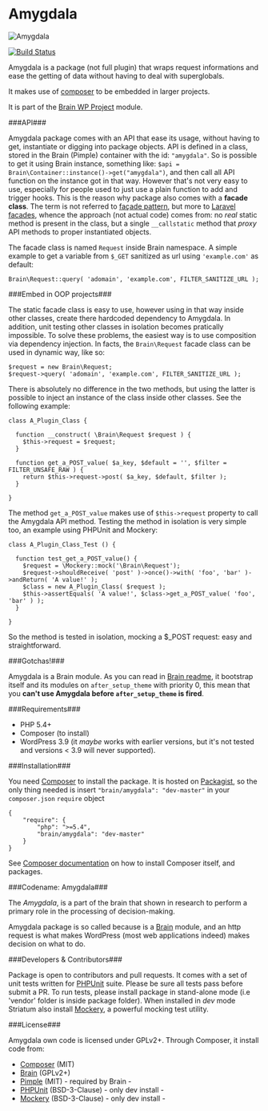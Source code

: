 Amygdala
========

![Amygdala][1]

[![Build Status](https://api.travis-ci.org/Giuseppe-Mazzapica/Amygdala.svg)](https://travis-ci.org/Giuseppe-Mazzapica/Amygdala)

Amygdala is a package (not full plugin) that wraps request informations and ease the getting of data without having to deal with superglobals.

It makes use of [composer][2] to be embedded in larger projects.

It is part of the [Brain WP Project][3] module.

###API###

Amygdala package comes with an API that ease its usage, without having to get, instantiate or digging into package objects. API is defined in a class, stored in the Brain (Pimple) container with the id: `"amygdala"`.
So is possible to get it using Brain instance, something like: `$api = Brain\Container::instance()->get("amygdala")`, and then call all API function on the instance got in that way. However that's not very easy to use, especially for people used to just use a plain function to add and trigger hooks.
This is the reason why package also comes with a **facade class**. The term is not referred to [façade pattern][4], but more to [Laravel facades][5], whence the approach (not actual code) comes from: no *real* static method is present in the class, but a single `__callstatic` method that *proxy* API methods to proper instantiated objects.

The facade class is named `Request` inside Brain namespace. A simple example to get a variable from `$_GET` sanitized as url using `'example.com'` as default:

    Brain\Request::query( 'adomain', 'example.com', FILTER_SANITIZE_URL );


###Embed in OOP projects###

The static facade class is easy to use, however using in that way inside other classes, create there hardcoded dependency to Amygdala. In addition, unit testing other classes in isolation becomes pratically impossible.
To solve these problems, the easiest way is to use composition via dependency injection.
In facts, the `Brain\Request` facade class can be used in dynamic way, like so:

    $request = new Brain\Request;
    $request->query( 'adomain', 'example.com', FILTER_SANITIZE_URL );
    
There is absolutely no difference in the two methods, but using the latter is possible to inject an instance of the class inside other classes. See the following example:

    class A_Plugin_Class {
    
      function __construct( \Brain\Request $request ) {
        $this->request = $request;
      }
      
      function get_a_POST_value( $a_key, $default = '', $filter = FILTER_UNSAFE_RAW ) {
        return $this->request->post( $a_key, $default, $filter );
      }
      
    }

The method `get_a_POST_value` makes use of `$this->request` property to call the Amygdala API method.
Testing the method in isolation is very simple too, an example using PHPUnit and Mockery:

    class A_Plugin_Class_Test () {
    
      function test_get_a_POST_value() {
        $request = \Mockery::mock('\Brain\Request');
        $request->shouldReceive( 'post' )->once()->with( 'foo', 'bar' )->andReturn( 'A value!' );
        $class = new A_Plugin_Class( $request );
        $this->assertEquals( 'A value!', $class->get_a_POST_value( 'foo', 'bar' ) );
      }
      
    }

So the method is tested in isolation, mocking a $_POST request: easy and straightforward.

###Gotchas!###

Amygdala is a Brain module. As you can read in [Brain readme][6], it bootstrap itself and its modules on `after_setup_theme` with priority 0, this mean that you **can't use Amygdala before `after_setup_theme` is fired**.

###Requirements###

 - PHP 5.4+
 - Composer (to install)
 - WordPress 3.9 (it *maybe* works with earlier versions, but it's not tested and versions < 3.9 will never supported).

###Installation###

You need [Composer][7] to install the package. It is hosted on [Packagist][8], so the only thing needed is insert `"brain/amygdala": "dev-master"` in your `composer.json` `require` object

    {
        "require": {
            "php": ">=5.4",
            "brain/amygdala": "dev-master"
        }
    }

See [Composer documentation][9] on how to install Composer itself, and packages.
 
###Codename: Amygdala###

The *Amygdala*, is a part of the brain that shown in research to perform a primary role in the processing of decision-making.

Amygdala package is so called because is a [Brain][10] module, and an http request is what makes WordPress (most web applications indeed) makes decision on what to do.

###Developers & Contributors###

Package is open to contributors and pull requests. It comes with a set of unit tests written for [PHPUnit][11] suite. Please be sure all tests pass before submit a PR.
To run tests, please install package in stand-alone mode (i.e 'vendor' folder is inside package folder).
When installed in *dev* mode Striatum also install [Mockery][12], a powerful mocking test utility.

###License###

Amygdala own code is licensed under GPLv2+. Through Composer, it install code from:

 - [Composer][13] (MIT)
 - [Brain](https://github.com/Giuseppe-Mazzapica/Brain) (GPLv2+)
 - [Pimple][14] (MIT) - required by Brain -
 - [PHPUnit][15] (BSD-3-Clause) - only dev install -
 - [Mockery][16] (BSD-3-Clause) - only dev install -


  [1]: https://googledrive.com/host/0Bxo4bHbWEkMscmJNYkx6YXctaWM/amygdala.png
  [2]: https://getcomposer.org/
  [3]: http://giuseppe-mazzapica.github.io/Brain
  [4]: http://en.wikipedia.org/wiki/Facade_pattern
  [5]: http://laravel.com/docs/facades
  [6]: https://github.com/Giuseppe-Mazzapica/Brain/blob/master/README.md
  [7]: https://getcomposer.org/
  [8]: https://packagist.org/
  [9]: https://getcomposer.org/doc/
  [10]: https://github.com/Giuseppe-Mazzapica/Brain
  [11]: http://phpunit.de/
  [12]: https://github.com/padraic/mockery
  [13]: https://getcomposer.org/
  [14]: http://pimple.sensiolabs.org/
  [15]: http://phpunit.de/
  [16]: https://github.com/padraic/mockery
